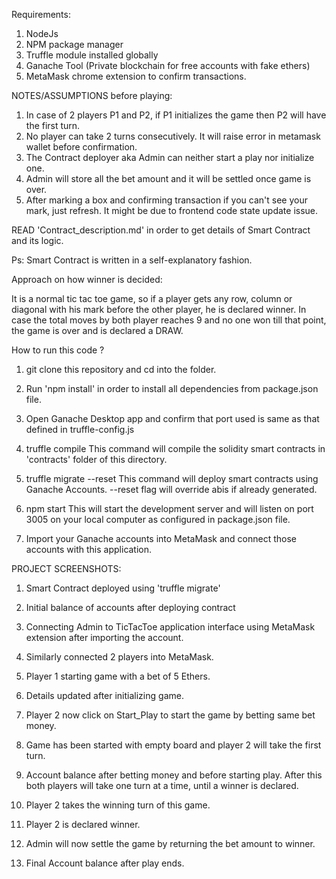 Requirements:
1. NodeJs
2. NPM package manager
3. Truffle module installed globally
4. Ganache Tool (Private blockchain for free accounts with fake ethers)
5. MetaMask chrome extension to confirm transactions.


NOTES/ASSUMPTIONS before playing:
1. In case of 2 players P1 and P2, if P1 initializes the game then P2 will have the first turn.
2. No player can take 2 turns consecutively. It will raise error in metamask wallet before confirmation.
3. The Contract deployer aka Admin can neither start a play nor initialize one.
4. Admin will store all the bet amount and it will be settled once game is over.
5. After marking a box and confirming transaction if you can't see your mark, just refresh. It might be due to frontend code state update issue.

READ 'Contract_description.md' in order to get details of Smart Contract and its logic.

Ps: Smart Contract is written in a self-explanatory fashion.



Approach on how winner is decided:

It is a normal tic tac toe game, so if a player gets any row, column or diagonal with his mark before the other player, he is declared winner. In case the total moves by both player reaches 9 and no one won till that point, the game is over and is declared a DRAW.



How to run this code ?

1. git clone this repository and cd into the folder.

2. Run 'npm install' in order to install all dependencies from package.json file.

3. Open Ganache Desktop app and confirm that port used is same as that defined in truffle-config.js

4. truffle compile
This command will compile the solidity smart contracts in 'contracts' folder of this directory.

5. truffle migrate --reset
This command will deploy smart contracts using Ganache Accounts. --reset flag will override abis if already generated.

6. npm start
This will start the development server and will listen on port 3005 on your local computer as configured in package.json file.

7. Import your Ganache accounts into MetaMask and connect those accounts with this application.




PROJECT SCREENSHOTS:

1. Smart Contract deployed using 'truffle migrate'


2. Initial balance of accounts after deploying contract


3. Connecting Admin to TicTacToe application interface using MetaMask extension after importing the account.


4. Similarly connected 2 players into MetaMask.


5. Player 1 starting game with a bet of 5 Ethers.


6. Details updated after initializing game.


7. Player 2 now click on Start_Play to start the game by betting same bet money.


8. Game has been started with empty board and player 2 will take the first turn.


9. Account balance after betting money and before starting play. After this both players will take one turn at a time, until a winner is declared.


10. Player 2 takes the winning turn of this game.


11. Player 2 is declared winner.


12. Admin will now settle the game by returning the bet amount to winner.


13. Final Account balance after play ends.
